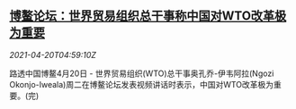 <!--1618894863000-->
[博鳌论坛：世界贸易组织总干事称中国对WTO改革极为重要](https://cn.reuters.com/article/boao-wto-china-reform-0420-idCNKBS2C70DK)
------

<div><i>2021-04-20T04:59:10Z</i></div><p>路透中国博鳌4月20日 - 世界贸易组织(WTO)总干事奥孔乔-伊韦阿拉(Ngozi Okonjo-Iweala)周二在博鳌论坛发表视频讲话时表示，中国对WTO改革极为重要。(完)</p>
